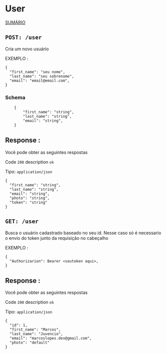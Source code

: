 # User

<a href="/inicio">SUMÁRIO</a>

## `POST: /user`

Cria um novo usuário

EXEMPLO :

```
{
  "first_name": "seu nome",
  "last_name": "seu sobrenome",
  "email": "email@email.com",
}
```

### Schema

```
    {
        "first_name": "string",
        "last_name": "string",
        "email": "string",
    }
```

## Response :

Você pode obter as seguintes respostas

Code `200` description `ok`

Tipo: `application/json`

```
{
  "first_name": "string",
  "last_name": "string",
  "email": "string",
  "photo": "string",
  "token": "string"
}
```

## `GET: /user`

Busca o usuário cadastrado baseado no seu id.
Nesse caso só é necessario o envio do token junto da requisição no cabeçalho

EXEMPLO :

```
{
  "Authorizarion": Bearer <seutoken aqui>,
}
```

## Response :

Você pode obter as seguintes respostas

Code `200` description `ok`

Tipo: `application/json`

```
{
  "id": 1,
  "first_name": "Marcos",
  "last_name": "Juvencio",
  "email": "marcoslopes.dev@gmail.com",
  "photo": "default"
}

```

<a id="login"></a>

